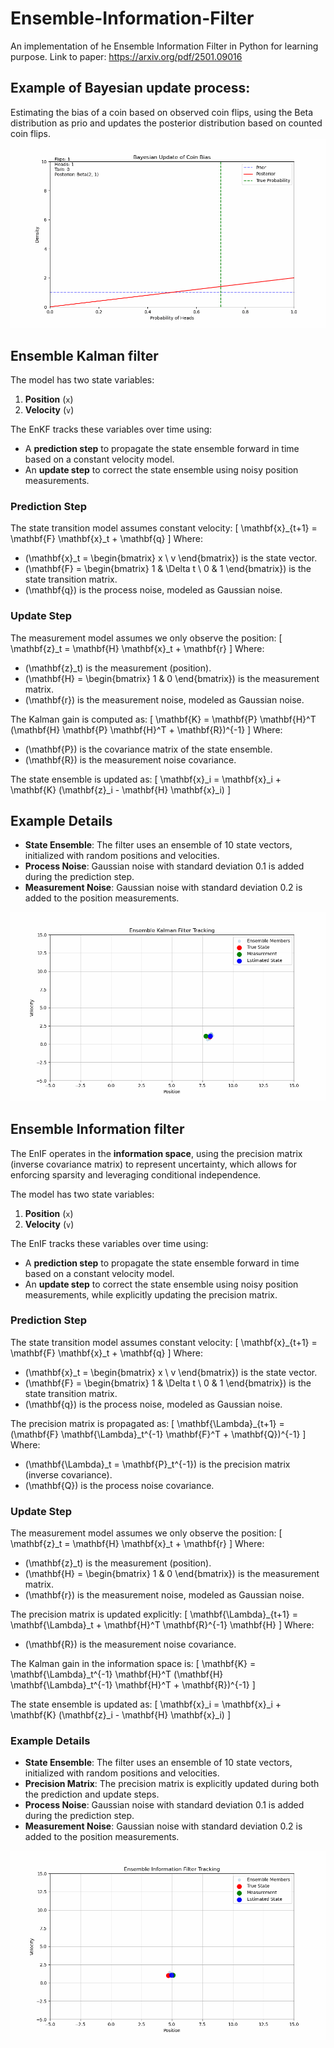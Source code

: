 <link rel="stylesheet" href="https://cdn.jsdelivr.net/npm/katex@0.13.11/dist/katex.min.css">
<script defer src="https://cdn.jsdelivr.net/npm/katex@0.13.11/dist/katex.min.js"></script>
<script defer src="https://cdn.jsdelivr.net/npm/katex@0.13.11/dist/contrib/auto-render.min.js" onload="renderMathInElement(document.body);"></script>



# Ensemble-Information-Filter
An implementation of he Ensemble Information Filter in Python for learning purpose. Link to paper: https://arxiv.org/pdf/2501.09016

## Example of Bayesian update process:

Estimating the bias of a coin based on observed coin flips, using the Beta distribution as prio and updates 
the posterior distribution based on counted coin flips.
![Bayesion update of coin flip](images/bayesian_update.gif "Bayesion update of coin flip")

## Ensemble Kalman filter

The model has two state variables:
1. **Position** (`x`)
2. **Velocity** (`v`)

The EnKF tracks these variables over time using:
- A **prediction step** to propagate the state ensemble forward in time based on a constant velocity model.
- An **update step** to correct the state ensemble using noisy position measurements.

### Prediction Step
The state transition model assumes constant velocity:
\[
\mathbf{x}_{t+1} = \mathbf{F} \mathbf{x}_t + \mathbf{q}
\]
Where:
- \(\mathbf{x}_t = \begin{bmatrix} x \\ v \end{bmatrix}\) is the state vector.
- \(\mathbf{F} = \begin{bmatrix} 1 & \Delta t \\ 0 & 1 \end{bmatrix}\) is the state transition matrix.
- \(\mathbf{q}\) is the process noise, modeled as Gaussian noise.

### Update Step
The measurement model assumes we only observe the position:
\[
\mathbf{z}_t = \mathbf{H} \mathbf{x}_t + \mathbf{r}
\]
Where:
- \(\mathbf{z}_t\) is the measurement (position).
- \(\mathbf{H} = \begin{bmatrix} 1 & 0 \end{bmatrix}\) is the measurement matrix.
- \(\mathbf{r}\) is the measurement noise, modeled as Gaussian noise.

The Kalman gain is computed as:
\[
\mathbf{K} = \mathbf{P} \mathbf{H}^T (\mathbf{H} \mathbf{P} \mathbf{H}^T + \mathbf{R})^{-1}
\]
Where:
- \(\mathbf{P}\) is the covariance matrix of the state ensemble.
- \(\mathbf{R}\) is the measurement noise covariance.

The state ensemble is updated as:
\[
\mathbf{x}_i = \mathbf{x}_i + \mathbf{K} (\mathbf{z}_i - \mathbf{H} \mathbf{x}_i)
\]

## Example Details

- **State Ensemble**: The filter uses an ensemble of 10 state vectors, initialized with random positions and velocities.
- **Process Noise**: Gaussian noise with standard deviation 0.1 is added during the prediction step.
- **Measurement Noise**: Gaussian noise with standard deviation 0.2 is added to the position measurements.

![Ensemble Kalman filter](images/enkf_tracking.gif "Ensemble Kalman filter")


## Ensemble Information filter

The EnIF operates in the **information space**, using the precision matrix (inverse covariance matrix) to represent uncertainty, which allows for enforcing sparsity and leveraging conditional independence.

The model has two state variables:
1. **Position** (`x`)
2. **Velocity** (`v`)

The EnIF tracks these variables over time using:
- A **prediction step** to propagate the state ensemble forward in time based on a constant velocity model.
- An **update step** to correct the state ensemble using noisy position measurements, while explicitly updating the precision matrix.

### Prediction Step
The state transition model assumes constant velocity:
\[
\mathbf{x}_{t+1} = \mathbf{F} \mathbf{x}_t + \mathbf{q}
\]
Where:
- \(\mathbf{x}_t = \begin{bmatrix} x \\ v \end{bmatrix}\) is the state vector.
- \(\mathbf{F} = \begin{bmatrix} 1 & \Delta t \\ 0 & 1 \end{bmatrix}\) is the state transition matrix.
- \(\mathbf{q}\) is the process noise, modeled as Gaussian noise.

The precision matrix is propagated as:
\[
\mathbf{\Lambda}_{t+1} = (\mathbf{F} \mathbf{\Lambda}_t^{-1} \mathbf{F}^T + \mathbf{Q})^{-1}
\]
Where:
- \(\mathbf{\Lambda}_t = \mathbf{P}_t^{-1}\) is the precision matrix (inverse covariance).
- \(\mathbf{Q}\) is the process noise covariance.

### Update Step
The measurement model assumes we only observe the position:
\[
\mathbf{z}_t = \mathbf{H} \mathbf{x}_t + \mathbf{r}
\]
Where:
- \(\mathbf{z}_t\) is the measurement (position).
- \(\mathbf{H} = \begin{bmatrix} 1 & 0 \end{bmatrix}\) is the measurement matrix.
- \(\mathbf{r}\) is the measurement noise, modeled as Gaussian noise.

The precision matrix is updated explicitly:
\[
\mathbf{\Lambda}_{t+1} = \mathbf{\Lambda}_t + \mathbf{H}^T \mathbf{R}^{-1} \mathbf{H}
\]
Where:
- \(\mathbf{R}\) is the measurement noise covariance.

The Kalman gain in the information space is:
\[
\mathbf{K} = \mathbf{\Lambda}_t^{-1} \mathbf{H}^T (\mathbf{H} \mathbf{\Lambda}_t^{-1} \mathbf{H}^T + \mathbf{R})^{-1}
\]

The state ensemble is updated as:
\[
\mathbf{x}_i = \mathbf{x}_i + \mathbf{K} (\mathbf{z}_i - \mathbf{H} \mathbf{x}_i)
\]

### Example Details

- **State Ensemble**: The filter uses an ensemble of 10 state vectors, initialized with random positions and velocities.
- **Precision Matrix**: The precision matrix is explicitly updated during both the prediction and update steps.
- **Process Noise**: Gaussian noise with standard deviation 0.1 is added during the prediction step.
- **Measurement Noise**: Gaussian noise with standard deviation 0.2 is added to the position measurements.

![Ensemble Kalman filter](images/enif_tracking.gif "Ensemble Kalman filter")
